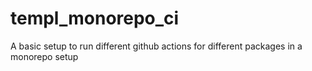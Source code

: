 # templ_monorepo_ci
A basic setup to run different github actions for different packages in a monorepo setup
